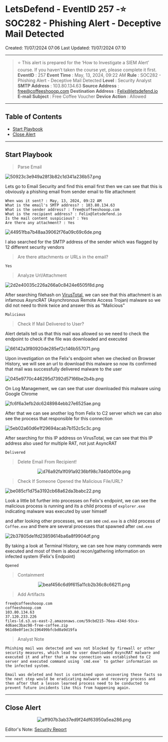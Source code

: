 # LetsDefend - EventID 257 -⭐ SOC282 - Phishing Alert - Deceptive Mail Detected
Created: 11/07/2024 07:06
Last Updated: 11/07/2024 07:10
***
>⭐ This alert is prepared for the ‘How to Investigate a SIEM Alert’ course. If you haven’t taken the course yet, please complete it first. <br>
**EventID** : 257
**Event Time** : May, 13, 2024, 09:22 AM
**Rule** : SOC282 - Phishing Alert - Deceptive Mail Detected
**Level** : Security Analyst
**SMTP Address** : 103.80.134.63
**Source Address** : free@coffeeshooop.com
**Destination Address** : Felix@letsdefend.io
**E-mail Subject** : Free Coffee Voucher
**Device Action** : Allowed
***
## Table of Contents

- [Start Playbook](#start-playbook)
- [Close Alert](#close-alert)

***
## Start Playbook
>Parse Email

![50923c3e949a28f3b82c1d341a236b57.png](/resources/50923c3e949a28f3b82c1d341a236b57.png)

Lets go to Email Security and find this email first then we can see that this is obviously a phishing email from sender email to file attachment 

```
When was it sent? : May, 13, 2024, 09:22 AM
What is the email's SMTP address? : 103.80.134.63
What is the sender address? : free@coffeeshooop.com
What is the recipient address? : Felix@letsdefend.io
Is the mail content suspicious? : Yes
Are there any attachment? : Yes
```

![44951fba7b48aa39062f76a09c69c6de.png](/resources/44951fba7b48aa39062f76a09c69c6de.png)

I also searched for the SMTP address of the sender which was flagged by 12 different security vendors

>Are there attachments or URLs in the email?
```
Yes
```

>Analyze Url/Attachment

![2d2e40035c226a266a0c8424e6505f8d.png](/resources/2d2e40035c226a266a0c8424e6505f8d.png)

After searching filehash on [VirusTotal](https://www.virustotal.com/gui/file/cd903ad2211cf7d166646d75e57fb866000f4a3b870b5ec759929be2fd81d334/detection), we can see that this attachment is an infamous AsyncRAT (Asynchronous Remote Access Trojan) malware so we did not need to think twice and answer this as "Malicious"
```
Malicious
```

>Check If Mail Delivered to User?

Alert details tell us that this mail was allowed so we need to check the endpoint to check if the file was downloaded and executed 

![66142a3f80920de285ef2c146b557071.png](/resources/66142a3f80920de285ef2c146b557071.png)

Upon investigation on the Felix's endpoint when we checked on Browser History, we will see an url to download this malware so now its confirmed that mail was successfully delivered malware to the user

![045e9770c446295d7392d57166be2b4b.png](/resources/045e9770c446295d7392d57166be2b4b.png)

On Log Management, we can see that user downloaded this malware using Google Chrome

![fc6f6a3efb2dc6248984ebb27e6525ae.png](/resources/fc6f6a3efb2dc6248984ebb27e6525ae.png)

After that we can see another log from Felix to C2 server which we can also see the process that responsible for this connection

![5eb02a60d6e1f29694acab7b152c5c3c.png](/resources/5eb02a60d6e1f29694acab7b152c5c3c.png)

After searching for this IP address on VirusTotal, we can see that this IP address also used for multiple RAT, not just AsyncRAT

```
Delivered
```

>Delete Email From Recipient!
<div align=center>

![d76a92fa1f091a9236bf98c7d40d100e.png](/resources/d76a92fa1f091a9236bf98c7d40d100e.png)
</div>


>Check If Someone Opened the Malicious File/URL?

![be085cf1d75a3192cb68a62da3babc22.png](/resources/be085cf1d75a3192cb68a62da3babc22.png)

Look a little bit further into processes on Felix's endpoint, we can see the malicious process is running and its a child process of `explorer.exe` indicating malware was executed by user himself

and after looking other processes, we can see `cmd.exe` is a child process of `Coffee.exe` and there are several processes that spawned after `cmd.exe`

![2b37805de1fd23859614ba6a8f9904df.png](/resources/2b37805de1fd23859614ba6a8f9904df.png)

By taking a look at Terminal History, we can see how many commands were executed and most of them is about recon/gathering information on infected system (Felix's Endpoint)
```
Opened
```

>Containment
<div align=center>

![beaf456c6d9f615a11cb2b36c8c66211.png](/resources/beaf456c6d9f615a11cb2b36c8c66211.png)
</div>


>Add Artifacts
```
free@coffeeshooop.com
coffeeshooop.com
103.80.134.63
37.120.233.226
files-ld.s3.us-east-2.amazonaws.com/59cbd215-76ea-434d-93ca-4d6aec3bac98-free-coffee.zip
961d8e0f1ec3c196499bfcbd0a9d19fa
```

>Analyst Note
```
Phishing mail was detected and was not blocked by firewall or other security measures, which lead to user downloaded AsyncRAT malware and executed it and after that a new connection was established to C2 server and executed command using `cmd.exe` to gather information on the infected system.

Email was deleted and host is contained upon uncovering these facts so the next step would be eradicating malware and recovery process and then after that a lesson learned process need to be conducted to prevent future incidents like this from happening again.
```

***
## Close Alert

<div align=center>

![aff907b3ab37ed9f24df63950a5ea286.png](/resources/aff907b3ab37ed9f24df63950a5ea286.png)
</div>

Editor's Note: [Security Report](https://files-ld.s3.us-east-2.amazonaws.com/Alert-Reports/EventID_257+-+SOC282+-+Phishing+Alert+-+Deceptive+Mail+Detected.pdf)

***